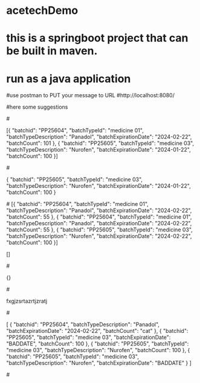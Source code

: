 # acetechDemo

# this is a springboot project that can be built in maven.
# run as a java application  


#use postman to PUT your message to URL 
#http://localhost:8080/


#here some suggestions

#<!--************************************************************************************************************************--> 

[{
	"batchid": "PP25604",
	"batchTypeId": "medicine 01",
	"batchTypeDescription": "Panadol",
	"batchExpirationDate": "2024-02-22",
	"batchCount": 101
}, {
	"batchid": "PP25605",
	"batchTypeId": "medicine 03",
	"batchTypeDescription": "Nurofen",
	"batchExpirationDate": "2024-01-22",
	"batchCount": 100
}]

#<!--************************************************************************************************************************-->

{
	"batchid": "PP25605",
	"batchTypeId": "medicine 03",
	"batchTypeDescription": "Nurofen",
	"batchExpirationDate": "2024-01-22",
	"batchCount": 100
}

#<!--************************************************************************************************************************-->
[{
	"batchid": "PP25604",
	"batchTypeId": "medicine 01",
	"batchTypeDescription": "Panadol",
	"batchExpirationDate": "2024-02-22",
	"batchCount": 55
}, {
	"batchid": "PP25604",
	"batchTypeId": "medicine 01",
	"batchTypeDescription": "Panadol",
	"batchExpirationDate": "2024-02-22",
	"batchCount": 55
}, {
	"batchid": "PP25605",
	"batchTypeId": "medicine 03",
	"batchTypeDescription": "Nurofen",
	"batchExpirationDate": "2024-02-22",
	"batchCount": 100
}]

[]

#<!--************************************************************************************************************************-->

{}

#<!--************************************************************************************************************************-->

fxgjzsrtazrtjzratj

#<!--************************************************************************************************************************-->

[
	{
		"batchid": "PP25604",
		"batchTypeDescription": "Panadol",
		"batchExpirationDate": "2024-02-22",
		"batchCount": "cat"
	}, {
		"batchid": "PP25605",
		"batchTypeId": "medicine 03",
		"batchExpirationDate": "BADDATE",
		"batchCount": 100
	}, {
		"batchid": "PP25605",
		"batchTypeId": "medicine 03",
		"batchTypeDescription": "Nurofen",
		"batchCount": 100
	}, {
		"batchid": "PP25605",
		"batchTypeId": "medicine 03",
		"batchTypeDescription": "Nurofen",
		"batchExpirationDate": "BADDATE"
	}
]

#<!--************************************************************************************************************************-->
